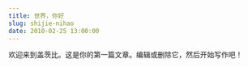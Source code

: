 ```yaml
---
title: 世界，你好
slug: shijie-nihao
date: 2010-02-25 13:00:00
---
```


欢迎来到盖茨比。这是你的第一篇文章。编辑或删除它，然后开始写作吧！
